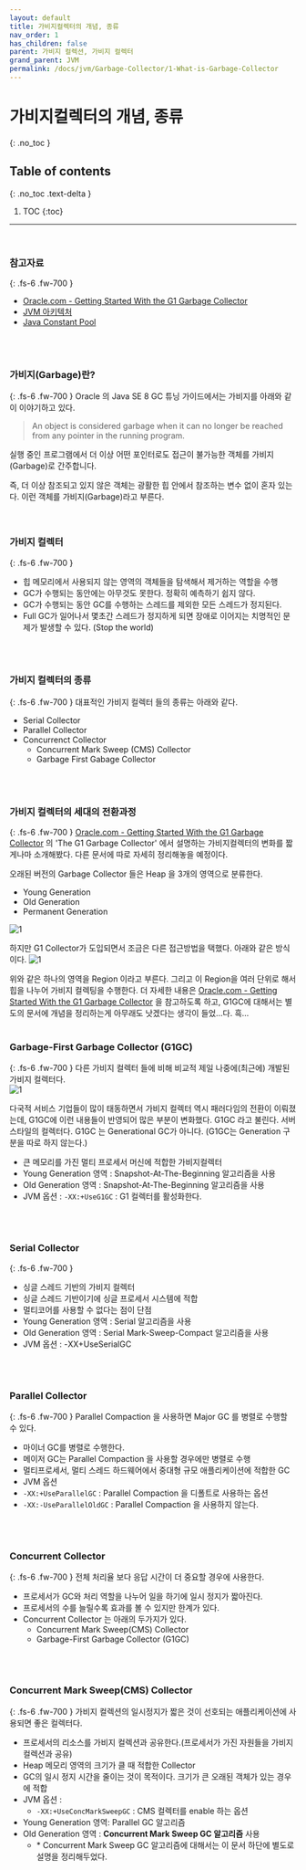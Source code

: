```yaml
---
layout: default
title: 가비지컬렉터의 개념, 종류
nav_order: 1
has_children: false
parent: 가비지 컬렉션, 가비지 컬렉터
grand_parent: JVM
permalink: /docs/jvm/Garbage-Collector/1-What-is-Garbage-Collector
---
```




# 가비지컬렉터의 개념, 종류
{: .no_toc }

## Table of contents
{: .no_toc .text-delta }

1. TOC
{:toc}

---

<br>

### 참고자료
{: .fs-6 .fw-700 }
- [Oracle.com - Getting Started With the G1 Garbage Collector](https://www.oracle.com/technetwork/tutorials/tutorials-1876574.html)
- [JVM 아키텍처](https://starkying.tistory.com/entry/JVM-%EC%95%84%ED%82%A4%ED%85%8D%EC%B2%98%EC%99%80-Garbage-Collection-%EA%B8%B0%EC%B4%88-%EC%9A%94%EC%95%BD?category=689625)
- [Java Constant Pool](https://starkying.tistory.com/entry/what-is-java-string-pool)
<br>
<br>

### 가비지(Garbage)란?
{: .fs-6 .fw-700 }
Oracle 의 Java SE 8 GC 튜닝 가이드에서는 가비지를 아래와 같이 이야기하고 있다.
> An object is considered garbage when it can no longer be reached from any pointer in the running program.

실행 중인 프로그램에서 더 이상 어떤 포인터로도 접근이 불가능한 객체를 가비지(Garbage)로 간주합니다.<br>

즉, 더 이상 참조되고 있지 않은 객체는 광활한 힙 안에서 참조하는 변수 없이 혼자 있는다. 이런 객체를 가비지(Garbage)라고 부른다.<br>
<br>
<br>

### 가비지 컬렉터
{: .fs-6 .fw-700 }
- 힙 메모리에서 사용되지 않는 영역의 객체들을 탐색해서 제거하는 역할을 수행
- GC가 수행되는 동안에는 아무것도 못한다. 정확히 예측하기 쉽지 않다.
- GC가 수행되는 동안 GC를 수행하는 스레드를 제외한 모든 스레드가 정지된다.
- Full GC가 일어나서 몇초간 스레드가 정지하게 되면 장애로 이어지는 치명적인 문제가 발생할 수 있다. (Stop the world)
<br>
<br>

### 가비지 컬렉터의 종류
{: .fs-6 .fw-700 }
대표적인 가비지 컬렉터 들의 종류는 아래와 같다.
- Serial Collector
- Parallel Collector
- Concurrenct Collector
  - Concurrent Mark Sweep (CMS) Collector
  - Garbage First Gabage Collector
<br>
<br>

### 가비지 컬렉터의 세대의 전환과정
{: .fs-6 .fw-700 }
[Oracle.com - Getting Started With the G1 Garbage Collector](https://www.oracle.com/technetwork/tutorials/tutorials-1876574.html) 의 'The G1 Garbage Collector' 에서 설명하는 가비지컬렉터의 변화를 짧게나마 소개해봤다. 다른 문서에 따로 자세히 정리해놓을 예정이다.
<br>

오래된 버전의 Garbage Collector 들은 Heap 을 3개의 영역으로 분류한다. 
- Young Generation
- Old Generation
- Permanent Generation

![1](./img/OLD-GC/1.png)
<br>

하지만 G1 Collector가 도입되면서 조금은 다른 접근방법을 택했다. 아래와 같은 방식이다.
![1](./img/G1GC/1.png)
<br>

위와 같은 하나의 영역을 Region 이라고 부른다. 그리고 이 Region을 여러 단위로 해서 힙을 나누어 가비지 컬렉팅을 수행한다. 더 자세한 내용은 [Oracle.com - Getting Started With the G1 Garbage Collector](https://www.oracle.com/technetwork/tutorials/tutorials-1876574.html) 을 참고하도록 하고, G1GC에 대해서는 별도의 문서에 개념을 정리하는게 아무래도 낫겠다는 생각이 들었...다. 흑...
<br>
<br>

### Garbage-First Garbage Collector (G1GC)
{: .fs-6 .fw-700 }
다른 가비지 컬렉터 들에 비해 비교적 제일 나중에(최근에) 개발된 가비지 컬렉터다.<br>
![1](./img/G1GC/1.png)
<br>

다국적 서비스 기업들이 많이 태동하면서 가비지 컬렉터 역시 패러다임의 전환이 이뤄졌는데, G1GC에 이런 내용들이 반영되어 많은 부분이 변화했다.
G1GC 라고 불린다.
서버 스타일의 컬렉터다.
G1GC 는 Generational GC가 아니다. (G1GC는 Generation 구분을 따로 하지 않는다.)

- 큰 메모리를 가진 멀티 프로세서 머신에 적합한 가비지컬렉터
- Young Generation 영역 : Snapshot-At-The-Beginning 알고리즘을 사용
- Old Generation 영역 : Snapshot-At-The-Beginning 알고리즘을 사용
- JVM 옵션 : `-XX:+UseG1GC`  : G1 컬렉터를 활성화한다.
<br>
<br>


### Serial Collector
{: .fs-6 .fw-700 }
- 싱글 스레드 기반의 가비지 컬렉터
- 싱글 스레드 기반이기에 싱글 프로세서 시스템에 적합
- 멀티코어를 사용할 수 없다는 점이 단점
- Young Generation 영역 : Serial 알고리즘을 사용
- Old Generation 영역 : Serial Mark-Sweep-Compact 알고리즘을 사용
- JVM 옵션 : -XX+UseSerialGC
<br>
<br>

### Parallel Collector
{: .fs-6 .fw-700 }
Parallel Compaction 을 사용하면 Major GC 를 병렬로 수행할 수 있다.
- 마이너 GC를 병렬로 수행한다.
- 메이저 GC는 Parallel Compaction 을 사용할 경우에만 병렬로 수행
- 멀티프로세서, 멀티 스레드 하드웨어에서 중대형 규모 애플리케이션에 적합한 GC
- JVM 옵션
- `-XX:+UseParallelGC` : Parallel Compaction 을 디폴트로 사용하는 옵션
- `-XX:-UseParallelOldGC` : Parallel Compaction 을 사용하지 않는다.
<br>
<br>

### Concurrent Collector
{: .fs-6 .fw-700 }
전체 처리율 보다 응답 시간이 더 중요할 경우에 사용한다.<br>
- 프로세서가 GC와 처리 역할을 나누어 일을 하기에 일시 정지가 짧아진다.
- 프로세서의 수를 늘릴수록 효과를 볼 수 있지만 한계가 있다.
- Concurrent Collector 는 아래의 두가지가 있다.
  - Concurrent Mark Sweep(CMS) Collector
  - Garbage-First Garbage Collector (G1GC)
<br>
<br>

### Concurrent Mark Sweep(CMS) Collector
{: .fs-6 .fw-700 }
가비지 컬렉션의 일시정지가 짧은 것이 선호되는 애플리케이션에 사용되면 좋은 컬렉터다.

- 프로세서의 리소스를 가비지 컬렉션과 공유한다.(프로세서가 가진 자원들을 가비지컬렉션과 공유)
- Heap 메모리 영역의 크기가 클 때 적합한 Collector
- GC의 일시 정지 시간을 줄이는 것이 목적이다. 크기가 큰 오래된 객체가 있는 경우에 적합
- JVM 옵션 : 
  - `-XX:+UseConcMarkSweepGC` : CMS 컬렉터를 enable 하는 옵션
- Young Generation 영역: Parallel GC 알고리즘
- Old Generation 영역 : **Concurrent Mark Sweep GC 알고리즘** 사용
  - \* Concurrent Mark Sweep GC 알고리즘에 대해서는 이 문서 하단에 별도로 설명을 정리해두었다.
<br>